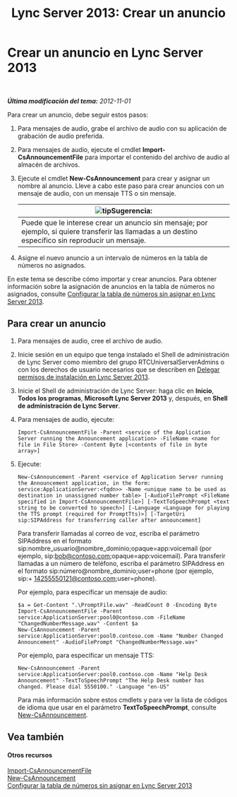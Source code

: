 ﻿---
title: 'Lync Server 2013: Crear un anuncio'
TOCTitle: Crear un anuncio
ms:assetid: a6fd5922-fe46-41ba-94e3-c76b1101a31b
ms:mtpsurl: https://technet.microsoft.com/es-es/library/Gg412783(v=OCS.15)
ms:contentKeyID: 48276281
ms.date: 01/07/2017
mtps_version: v=OCS.15
ms.translationtype: HT
---

# Crear un anuncio en Lync Server 2013

 

_**Última modificación del tema:** 2012-11-01_

Para crear un anuncio, debe seguir estos pasos:

1.  Para mensajes de audio, grabe el archivo de audio con su aplicación de grabación de audio preferida.

2.  Para mensajes de audio, ejecute el cmdlet **Import-CsAnnouncementFile** para importar el contenido del archivo de audio al almacén de archivos.

3.  Ejecute el cmdlet **New-CsAnnouncement** para crear y asignar un nombre al anuncio. Lleve a cabo este paso para crear anuncios con un mensaje de audio, con un mensaje TTS o sin mensaje.
    
    <table>
    <thead>
    <tr class="header">
    <th><img src="images/JJ205319.tip(OCS.15).gif" title="tip" alt="tip" />Sugerencia:</th>
    </tr>
    </thead>
    <tbody>
    <tr class="odd">
    <td>Puede que le interese crear un anuncio sin mensaje; por ejemplo, si quiere transferir las llamadas a un destino específico sin reproducir un mensaje.</td>
    </tr>
    </tbody>
    </table>


4.  Asigne el nuevo anuncio a un intervalo de números en la tabla de números no asignados.

En este tema se describe cómo importar y crear anuncios. Para obtener información sobre la asignación de anuncios en la tabla de números no asignados, consulte [Configurar la tabla de números sin asignar en Lync Server 2013](lync-server-2013-configure-the-unassigned-number-table.md).

## Para crear un anuncio

1.  Para mensajes de audio, cree el archivo de audio.

2.  Inicie sesión en un equipo que tenga instalado el Shell de administración de Lync Server como miembro del grupo RTCUniversalServerAdmins o con los derechos de usuario necesarios que se describen en [Delegar permisos de instalación en Lync Server 2013](lync-server-2013-delegate-setup-permissions.md).

3.  Inicie el Shell de administración de Lync Server: haga clic en **Inicio**, **Todos los programas**, **Microsoft Lync Server 2013** y, después, en **Shell de administración de Lync Server**.

4.  Para mensajes de audio, ejecute:
    
        Import-CsAnnouncementFile -Parent <service of the Application Server running the Announcement application> -FileName <name for file in File Store> -Content Byte [<contents of file in byte array>]

5.  Ejecute:
    
        New-CsAnnouncement -Parent <service of Application Server running the Announcement application, in the form: service:ApplicationServer:<fqdn>> -Name <unique name to be used as destination in unassigned number table> [-AudioFilePrompt <FileName specified in Import-CsAnnouncementFile>] [-TextToSpeechPrompt <text string to be converted to speech>] [-Language <Language for playing the TTS prompt (required for PromptTts)>] [-TargetUri sip:SIPAddress for transferring caller after announcement]
    
    Para transferir llamadas al correo de voz, escriba el parámetro SIPAddress en el formato sip:nombre\_usuario@nombre\_dominio;opaque=app:voicemail (por ejemplo, sip:bob@contoso.com;opaque=app:voicemail). Para transferir llamadas a un número de teléfono, escriba el parámetro SIPAddress en el formato sip:número@nombre\_dominio;user=phone (por ejemplo, sip:+ 14255550121@contoso.com;user=phone).
    
    Por ejemplo, para especificar un mensaje de audio:
    
        $a = Get-Content ".\PromptFile.wav" -ReadCount 0 -Encoding Byte
        Import-CsAnnouncementFile -Parent service:ApplicationServer:pool0@contoso.com -FileName "ChangedNumberMessage.wav" -Content $a
        New-CsAnnouncement -Parent service:ApplicationServer:pool0.contoso.com -Name "Number Changed Announcement" -AudioFilePrompt "ChangedNumberMessage.wav"
    
    Por ejemplo, para especificar un mensaje TTS:
    
        New-CsAnnouncement -Parent service:ApplicationServer:pool0.contoso.com -Name "Help Desk Announcement" -TextToSpeechPrompt "The Help Desk number has changed. Please dial 5550100." -Language "en-US"
    
    Para más información sobre estos cmdlets y para ver la lista de códigos de idioma que usar en el parámetro **TextToSpeechPrompt**, consulte [New-CsAnnouncement](https://docs.microsoft.com/en-us/powershell/module/skype/New-CsAnnouncement).

## Vea también

#### Otros recursos

[Import-CsAnnouncementFile](https://docs.microsoft.com/en-us/powershell/module/skype/Import-CsAnnouncementFile)  
[New-CsAnnouncement](https://docs.microsoft.com/en-us/powershell/module/skype/New-CsAnnouncement)  
[Configurar la tabla de números sin asignar en Lync Server 2013](lync-server-2013-configure-the-unassigned-number-table.md)

